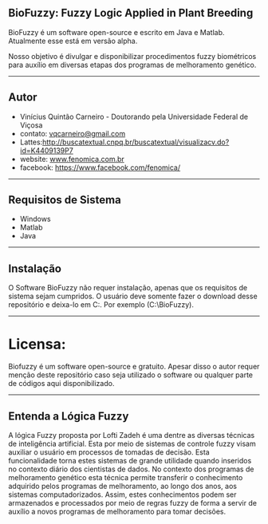 BioFuzzy: Fuzzy Logic Applied in Plant Breeding
---

BioFuzzy é um software open-source e escrito em Java e Matlab. Atualmente esse está em versão alpha.

Nosso objetivo é divulgar e disponibilizar procedimentos fuzzy biométricos para auxílio em diversas etapas dos programas de melhoramento genético. 

---
## Autor

- Vinícius Quintão Carneiro - Doutorando pela Universidade Federal de Viçosa 
- contato: vqcarneiro@gmail.com
- Lattes:http://buscatextual.cnpq.br/buscatextual/visualizacv.do?id=K4409139P7 
- website: www.fenomica.com.br
- facebook: https://www.facebook.com/fenomica/

---
## Requisitos de Sistema

- Windows
- Matlab
- Java

---
## Instalação

O Software BioFuzzy não requer instalação, apenas que os requisitos de sistema sejam cumpridos. O usuário deve somente fazer o download desse repositório e deixa-lo em C:. Por exemplo (C:\BioFuzzy).

---
# Licensa:

Biofuzzy é um software open-source e gratuito. Apesar disso o autor requer menção deste repositório caso seja utilizado o software ou qualquer parte de códigos aqui disponibilizado.

---
## Entenda a Lógica Fuzzy

A lógica Fuzzy proposta por Lofti Zadeh é uma dentre as diversas técnicas de inteligência artificial. Esta por meio de sistemas de controle fuzzy visam auxiliar o usuário em processos de tomadas de decisão. Esta funcionalidade torna estes sistemas de grande utilidade quando inseridos no contexto diário dos cientistas de dados. No contexto dos programas de melhoramento genético esta técnica permite transferir o conhecimento adquirido pelos programas de melhoramento, ao longo dos anos, aos sistemas computadorizados. Assim, estes conhecimentos podem ser armazenados e processados por meio de regras fuzzy de forma a servir de auxílio a novos programas de melhoramento para tomar decisões.
